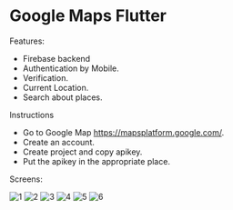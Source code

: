 # Google Maps Flutter

Features:
- Firebase backend
- Authentication by Mobile.
- Verification.
- Current Location.
- Search about places.

Instructions
- Go to Google Map https://mapsplatform.google.com/.
- Create an account.
- Create project and copy apikey.
- Put the apikey in the appropriate place.

Screens:


![1](https://user-images.githubusercontent.com/94745074/177019991-aacb0cab-a8bf-4445-a02e-5bd70efb539e.jpeg)
![2](https://user-images.githubusercontent.com/94745074/177019992-393cd872-52ac-45be-a38a-5f83872e0818.jpeg)
![3](https://user-images.githubusercontent.com/94745074/177019993-d09297ee-5016-4d01-a47f-7b265a09e9e0.jpeg)
![4](https://user-images.githubusercontent.com/94745074/177019994-4e07b251-f379-4b9b-8089-9c321ba8105f.jpeg)
![5](https://user-images.githubusercontent.com/94745074/177019996-6f107b02-162f-4f58-9aea-93d89c9aff5a.jpeg)
![6](https://user-images.githubusercontent.com/94745074/177019997-efd48bdb-d902-447a-832b-34bfb11ad47d.jpeg)
